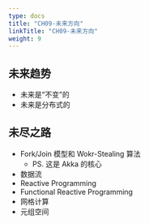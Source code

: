 ```yaml
---
type: docs
title: "CH09-未来方向"
linkTitle: "CH09-未来方向"
weight: 9
---
```


## 未来趋势

- 未来是“不变”的
- 未来是分布式的

## 未尽之路

- Fork/Join 模型和 Wokr-Stealing 算法
  - PS. 这是 Akka 的核心
- 数据流
- Reactive Programming
- Functional Reactive Programming
- 网格计算
- 元组空间


